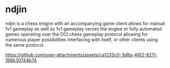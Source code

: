 # ndjin

ndjin is a chess enigne with an accompanying game client allows for manual 1v1
gameplay as well as 1v1 gameplay verses the engine or fully automated games
operating over the OCI chess gameplay protocol allowing for numerous player
possibilities interfacing with itself, or other clients using the same protocol.

https://github.com/user-attachments/assets/ca1232c0-3d8a-46f2-8211-196b30744b74
